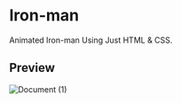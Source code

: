 # Iron-man
Animated Iron-man Using Just HTML &amp; CSS.

## Preview
![Document (1)](https://user-images.githubusercontent.com/59678435/195485023-9db2b3d1-d46e-4f64-8bd9-36bba471b5dc.png)
